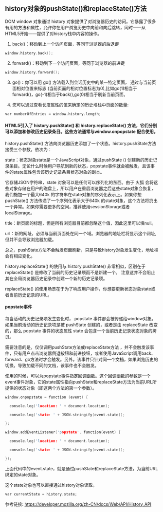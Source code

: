 ## history对象的pushState()和replaceState()方法
DOM window 对象通过 history 对象提供了对浏览器历史的访问。它暴露了很多有用的方法和属性，允许你在用户浏览历史中向前和向后跳转，同时——从HTML5开始——提供了对history栈中内容的操作。

1. back()：移动到上一个访问页面，等同于浏览器的后退键
```c
window.history.back();
```
2. forward()：移动到下一个访问页面，等同于浏览器的前进键
```c
window.history.forward();
```

3. go()：你可以用 go() 方法载入到会话历史中的某一特定页面， 通过与当前页面相对位置来标志 (当前页面的相对位置标志为0),比如go(1)相当于forward()，go(-1)相当于back(),go(0)相当于刷新当前页面。   

4. 您可以通过查看长度属性的值来确定的历史堆栈中页面的数量:
```c
var numberOfEntries = window.history.length;
```
#### HTML5引入了 history.pushState() 和 history.replaceState() 方法，它们分别可以添加和修改历史记录条目。这些方法通常与window.onpopstate 配合使用。

history.pushState() 方法向浏览器历史添加了一个状态。history.pushState方法接受三个参数，依次为： 

state：状态对象state是一个JavaScript对象，通过pushState () 创建新的历史记录条目。无论什么时候用户导航到新的状态，popstate事件就会被触发，且该事件的state属性包含该历史记录条目状态对象的副本。 

它存储JSON字符串，state 
对象可以是任何可以序列化的东西。由于 火狐 
会将这些对象存储在用户的磁盘上，所以用户在重启浏览器之后这些state对象会恢复，我们施加一个最大640k 
的字符串在state对象的序列化表示上。如果你想pushState() 方法传递了一个序列化表示大于640k 
的state对象，这个方法将扔出一个异常。如果你需要更多的空间，推荐使用sessionStorage或者localStorage。

title：新页面的标题，但是所有浏览器目前都忽略这个值，因此这里可以填null。

url：新的网址，必须与当前页面处在同一个域。浏览器的地址栏将显示这个网址,但并不会导致浏览器加载。

总之，pushState方法不会触发页面刷新，只是导致history对象发生变化，地址栏会有相应变化。

history.replaceState() 的使用与 history.pushState() 非常相似，区别在于  replaceState()  是修改了当前的历史记录项而不是新建一个。 注意这并不会阻止其在全局浏览器历史记录中创建一个新的历史记录项。

replaceState() 的使用场景在于为了响应用户操作，你想要更新状态对象state或者当前历史记录的URL。

#### popstate事件
每当活动的历史记录项发生变化时， popstate 事件都会被传递给window对象。如果当前活动的历史记录项是被 pushState 创建的，或者是由 replaceState 改变的，那么 popstate 事件的状态属性 state 会包含一个当前历史记录状态对象的拷贝。

需要注意的是，仅仅调用pushState方法或replaceState方法 ，并不会触发该事件，只有用户点击浏览器倒退按钮和前进按钮，或者使用JavaScript调用back、forward、go方法时才会触发。另外，该事件只针对同一个文档，如果浏览历史的切换，导致加载不同的文档，该事件也不会触发。

使用的时候，可以为popstate事件指定回调函数。这个回调函数的参数是一个event事件对象，它的state属性指向pushState和replaceState方法为当前URL所提供的状态对象（即这两个方法的第一个参数）。
```c
window.onpopstate = function (event) {

  console.log('location: ' + document.location);

  console.log('state: ' + JSON.stringify(event.state));

};

window.addEventListener('popstate', function(event) {

  console.log('location: ' + document.location);

  console.log('state: ' + JSON.stringify(event.state));

});
```

上面代码中的event.state，就是通过pushState和replaceState方法，为当前URL绑定的state对象。

这个state对象也可以直接通过history对象读取。


```c 
var currentState = history.state;
```

参考链接: https://developer.mozilla.org/zh-CN/docs/Web/API/History_API


